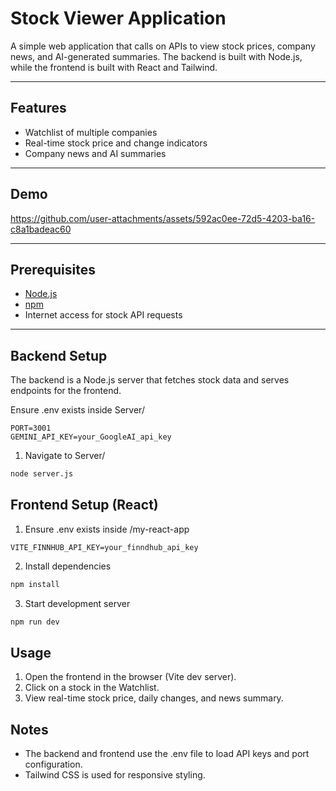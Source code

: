 # Stock Viewer Application

A simple web application that calls on APIs to view stock prices, company news, and AI-generated summaries. 
The backend is built with Node.js, while the frontend is built with React and Tailwind.

---

## Features

- Watchlist of multiple companies
- Real-time stock price and change indicators
- Company news and AI summaries

---

## Demo 


https://github.com/user-attachments/assets/592ac0ee-72d5-4203-ba16-c8a1badeac60





---

## Prerequisites

- [Node.js](https://nodejs.org/)
- [npm](https://www.npmjs.com/)
- Internet access for stock API requests

---

## Backend Setup 

The backend is a Node.js server that fetches stock data and serves endpoints for the frontend.

Ensure .env exists inside Server/
 ```.evn
PORT=3001
GEMINI_API_KEY=your_GoogleAI_api_key
```
1. Navigate to Server/
```bash
node server.js
```

## Frontend Setup (React)
1. Ensure .env exists inside /my-react-app
```.evn
VITE_FINNHUB_API_KEY=your_finndhub_api_key 
```
2. Install dependencies
```bash
npm install
```
3. Start development server
```bash
npm run dev
```

## Usage
1. Open the frontend in the browser (Vite dev server).
2. Click on a stock in the Watchlist.
3. View real-time stock price, daily changes, and news summary.

## Notes
- The backend and frontend use the .env file to load API keys and port configuration.
- Tailwind CSS is used for responsive styling.


